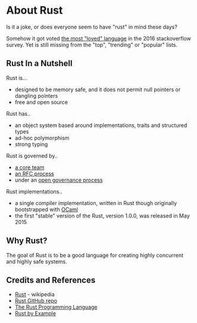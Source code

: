 # About Rust

Is it a joke, or does everyone seem to have "rust" in mind these days?

Somehow it got voted
[the most "loved" language](http://stackoverflow.com/research/developer-survey-2016#technology-most-loved-dreaded-and-wanted)
in the 2016 stackoverflow survey.
Yet is still missing from the "top", "trending" or "popular" lists.

## Rust In a Nutshell

Rust is...
* designed to be memory safe, and it does not permit null pointers or dangling pointers
* free and open source

Rust has..
* an object system based around implementations, traits and structured types
* ad-hoc polymorphism
* strong typing

Rust is governed by..
* [a core team](https://github.com/rust-lang/rust-wiki-backup/blob/master/Note-core-team.md)
* [an RFC process](https://github.com/rust-lang/rfcs#what-the-process-is)
* under an [open governance process](https://github.com/rust-lang/rfcs/blob/master/text/1068-rust-governance.md)

Rust implementations..
* a single compiler implementation, written in Rust though originally bootstrapped with [OCaml](https://news.ycombinator.com/item?id=6932601)
* the first "stable" version of the Rust, version 1.0.0, was released in May 2015

## Why Rust?

The goal of Rust is to be a good language for creating highly concurrent and highly safe systems.

## Credits and References
* [Rust](https://en.wikipedia.org/wiki/Rust_(programming_language)) - wikipedia
* [Rust GitHub repo](https://github.com/rust-lang/rust)
* [The Rust Programming Language](http://doc.rust-lang.org/stable/book/)
* [Rust by Example](http://rustbyexample.com/)
